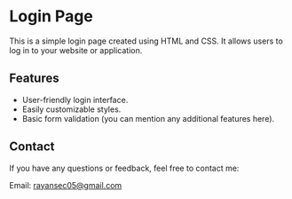 # Login Page

This is a simple login page created using HTML and CSS. It allows users to log in to your website or application.

## Features

- User-friendly login interface.
- Easily customizable styles.
- Basic form validation (you can mention any additional features here).

## Contact
If you have any questions or feedback, feel free to contact me:

Email: rayansec05@gmail.com
